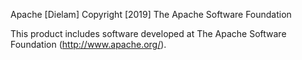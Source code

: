Apache [Dielam]
Copyright [2019] The Apache Software Foundation

This product includes software developed at
The Apache Software Foundation (http://www.apache.org/).

